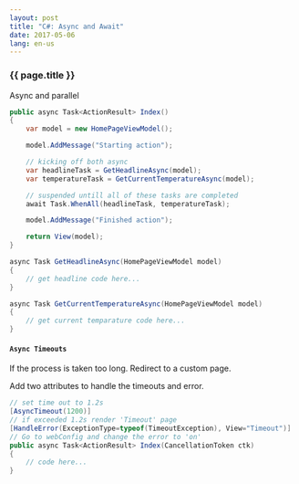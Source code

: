 ```yaml
---
layout: post
title: "C#: Async and Await"
date: 2017-05-06
lang: en-us
---
```


### {{ page.title }}

Async and parallel

```csharp
public async Task<ActionResult> Index()
{
    var model = new HomePageViewModel();

    model.AddMessage("Starting action");

    // kicking off both async 
    var headlineTask = GetHeadlineAsync(model);
    var temperatureTask = GetCurrentTemperatureAsync(model);

    // suspended untill all of these tasks are completed
    await Task.WhenAll(headlineTask, temperatureTask);

    model.AddMessage("Finished action");

    return View(model);
}

async Task GetHeadlineAsync(HomePageViewModel model)
{
    // get headline code here...
}

async Task GetCurrentTemperatureAsync(HomePageViewModel model)
{
    // get current temparature code here...
}
```

#### `Async Timeouts`

If the process is taken too long. Redirect to a custom page.

Add two attributes to handle the timeouts and error.

```csharp
// set time out to 1.2s
[AsyncTimeout(1200)]
// if exceeded 1.2s render 'Timeout' page
[HandleError(ExceptionType=typeof(TimeoutException), View="Timeout")]
// Go to webConfig and change the error to 'on'
public async Task<ActionResult> Index(CancellationToken ctk)
{
    // code here...
}
```